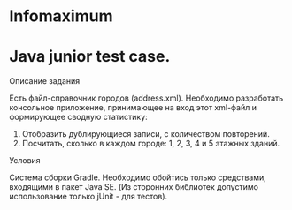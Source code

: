 # Infomaximum
# Java junior test case. 


Описание задания

Eсть файл-справочник городов (address.xml). Необходимо разработать консольное приложение, принимающее на вход этот xml-файл и формирующее сводную статистику:
1) Отобразить дублирующиеся записи, с количеством повторений.
2) Посчитать, сколько в каждом городе: 1, 2, 3, 4 и 5 этажных зданий.

Условия

Система сборки Gradle. Необходимо обойтись только средствами, входящими в пакет Java SE. (Из сторонних библиотек допустимо использование только jUnit - для тестов).
